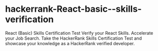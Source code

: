 # hackerrank-React-basic--skills-verification

React (Basic) Skills Certification Test
Verify your React Skills. Accelerate your Job Search.
Take the HackerRank Skills Certification Test and showcase your knowledge as a HackerRank verified developer.
